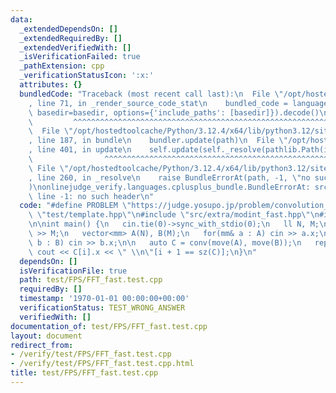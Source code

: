 ```yaml
---
data:
  _extendedDependsOn: []
  _extendedRequiredBy: []
  _extendedVerifiedWith: []
  _isVerificationFailed: true
  _pathExtension: cpp
  _verificationStatusIcon: ':x:'
  attributes: {}
  bundledCode: "Traceback (most recent call last):\n  File \"/opt/hostedtoolcache/Python/3.12.4/x64/lib/python3.12/site-packages/onlinejudge_verify/documentation/build.py\"\
    , line 71, in _render_source_code_stat\n    bundled_code = language.bundle(stat.path,\
    \ basedir=basedir, options={'include_paths': [basedir]}).decode()\n          \
    \         ^^^^^^^^^^^^^^^^^^^^^^^^^^^^^^^^^^^^^^^^^^^^^^^^^^^^^^^^^^^^^^^^^^^^^^^^^^^^^^^^^\n\
    \  File \"/opt/hostedtoolcache/Python/3.12.4/x64/lib/python3.12/site-packages/onlinejudge_verify/languages/cplusplus.py\"\
    , line 187, in bundle\n    bundler.update(path)\n  File \"/opt/hostedtoolcache/Python/3.12.4/x64/lib/python3.12/site-packages/onlinejudge_verify/languages/cplusplus_bundle.py\"\
    , line 401, in update\n    self.update(self._resolve(pathlib.Path(included), included_from=path))\n\
    \                ^^^^^^^^^^^^^^^^^^^^^^^^^^^^^^^^^^^^^^^^^^^^^^^^^^^^^^^^^\n \
    \ File \"/opt/hostedtoolcache/Python/3.12.4/x64/lib/python3.12/site-packages/onlinejudge_verify/languages/cplusplus_bundle.py\"\
    , line 260, in _resolve\n    raise BundleErrorAt(path, -1, \"no such header\"\
    )\nonlinejudge_verify.languages.cplusplus_bundle.BundleErrorAt: src/extra/modint_fast.hpp:\
    \ line -1: no such header\n"
  code: "#define PROBLEM \"https://judge.yosupo.jp/problem/convolution_mod\"\n#include\
    \ \"test/template.hpp\"\n#include \"src/extra/modint_fast.hpp\"\n#include \"src/FPS/FFT_fast.hpp\"\
    \n\nint main() {\n   cin.tie(0)->sync_with_stdio(0);\n   ll N, M;\n   cin >> N\
    \ >> M;\n   vector<mm> A(N), B(M);\n   for(mm& a : A) cin >> a.x;\n   for(mm&\
    \ b : B) cin >> b.x;\n\n   auto C = conv(move(A), move(B));\n   rep(i, 0, sz(C))\
    \ cout << C[i].x << \" \\n\"[i + 1 == sz(C)];\n}\n"
  dependsOn: []
  isVerificationFile: true
  path: test/FPS/FFT_fast.test.cpp
  requiredBy: []
  timestamp: '1970-01-01 00:00:00+00:00'
  verificationStatus: TEST_WRONG_ANSWER
  verifiedWith: []
documentation_of: test/FPS/FFT_fast.test.cpp
layout: document
redirect_from:
- /verify/test/FPS/FFT_fast.test.cpp
- /verify/test/FPS/FFT_fast.test.cpp.html
title: test/FPS/FFT_fast.test.cpp
---
```

